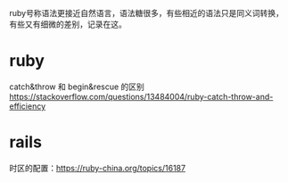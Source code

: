 ruby号称语法更接近自然语言，语法糖很多，有些相近的语法只是同义词转换，有些又有细微的差别，记录在这。

# ruby
catch&throw 和 begin&rescue 的区别 https://stackoverflow.com/questions/13484004/ruby-catch-throw-and-efficiency




# rails
时区的配置：https://ruby-china.org/topics/16187
